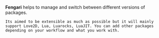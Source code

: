 
**Fengari** helps to manage and switch between different versions of packages.
    
    Its aimed to be extensible as much as possible but it will mainly support Love2D, Lua, Luarocks, LuaJIT. You can add other packages depending on your workflow and what you work with.